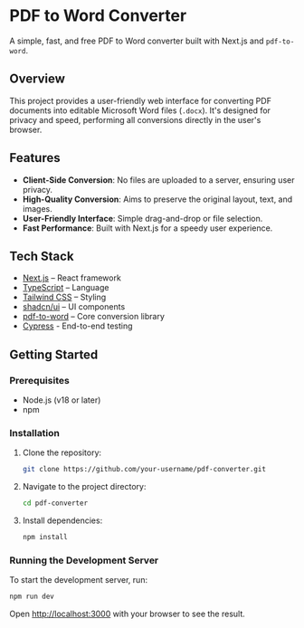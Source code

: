 # PDF to Word Converter

A simple, fast, and free PDF to Word converter built with Next.js and `pdf-to-word`.

## Overview

This project provides a user-friendly web interface for converting PDF documents into editable Microsoft Word files (`.docx`). It's designed for privacy and speed, performing all conversions directly in the user's browser.

## Features

- **Client-Side Conversion**: No files are uploaded to a server, ensuring user privacy.
- **High-Quality Conversion**: Aims to preserve the original layout, text, and images.
- **User-Friendly Interface**: Simple drag-and-drop or file selection.
- **Fast Performance**: Built with Next.js for a speedy user experience.

## Tech Stack

- [Next.js](https://nextjs.org/) – React framework
- [TypeScript](https://www.typescriptlang.org/) – Language
- [Tailwind CSS](https://tailwindcss.com/) – Styling
- [shadcn/ui](https://ui.shadcn.com/) – UI components
- [pdf-to-word](https://www.npmjs.com/package/pdf-to-word) – Core conversion library
- [Cypress](https://www.cypress.io/) - End-to-end testing

## Getting Started

### Prerequisites

- Node.js (v18 or later)
- npm

### Installation

1.  Clone the repository:
    ```bash
    git clone https://github.com/your-username/pdf-converter.git
    ```
2.  Navigate to the project directory:
    ```bash
    cd pdf-converter
    ```
3.  Install dependencies:
    ```bash
    npm install
    ```

### Running the Development Server

To start the development server, run:

```bash
npm run dev
```

Open [http://localhost:3000](http://localhost:3000) with your browser to see the result.
